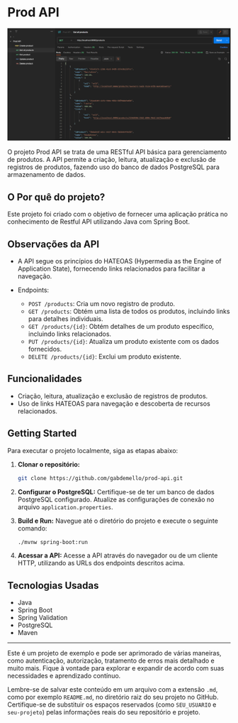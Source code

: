 
# Prod API 

![Print](./readme/print.png)

O projeto Prod API se trata de uma RESTful API básica para gerenciamento de produtos. A API permite a criação, leitura, atualização e exclusão de registros de produtos, fazendo uso do banco de dados PostgreSQL para armazenamento de dados.

## O Por quê do projeto?

Este projeto foi criado com o objetivo de fornecer uma aplicação prática no conhecimento de Restful API utilizando Java com Spring Boot. 

## Observações da API

- A API segue os princípios do HATEOAS (Hypermedia as the Engine of Application State), fornecendo links relacionados para facilitar a navegação.

- Endpoints:
  - `POST /products`: Cria um novo registro de produto.
  - `GET /products`: Obtém uma lista de todos os produtos, incluindo links para detalhes individuais.
  - `GET /products/{id}`: Obtém detalhes de um produto específico, incluindo links relacionados.
  - `PUT /products/{id}`: Atualiza um produto existente com os dados fornecidos.
  - `DELETE /products/{id}`: Exclui um produto existente.

## Funcionalidades

- Criação, leitura, atualização e exclusão de registros de produtos.
- Uso de links HATEOAS para navegação e descoberta de recursos relacionados.

## Getting Started

Para executar o projeto localmente, siga as etapas abaixo:

1. **Clonar o repositório:**
   ```sh
   git clone https://github.com/gabdemello/prod-api.git   
   ```

2. **Configurar o PostgreSQL:**
   Certifique-se de ter um banco de dados PostgreSQL configurado. Atualize as configurações de conexão no arquivo `application.properties`.

3. **Build e Run:**
   Navegue até o diretório do projeto e execute o seguinte comando:
   ```sh
   ./mvnw spring-boot:run
   ```

4. **Acessar a API:**
   Acesse a API através do navegador ou de um cliente HTTP, utilizando as URLs dos endpoints descritos acima.

## Tecnologias Usadas

- Java
- Spring Boot
- Spring Validation
- PostgreSQL
- Maven

---

Este é um projeto de exemplo e pode ser aprimorado de várias maneiras, como autenticação, autorização, tratamento de erros mais detalhado e muito mais. Fique à vontade para explorar e expandir de acordo com suas necessidades e aprendizado contínuo.

Lembre-se de salvar este conteúdo em um arquivo com a extensão `.md`, como por exemplo `README.md`, no diretório raiz do seu projeto no GitHub. Certifique-se de substituir os espaços reservados (como `SEU_USUARIO` e `seu-projeto`) pelas informações reais do seu repositório e projeto.
